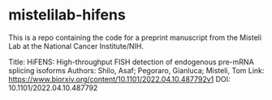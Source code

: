 # mistelilab-hifens

This is a repo containing the code for a preprint manuscript from the Misteli Lab at the National Cancer Institute/NIH.

Title: HiFENS: High-throughput FISH detection of endogenous pre-mRNA splicing isoforms
Authors: Shilo, Asaf; Pegoraro, Gianluca; Misteli, Tom
Link: https://www.biorxiv.org/content/10.1101/2022.04.10.487792v1
DOI: 10.1101/2022.04.10.487792
